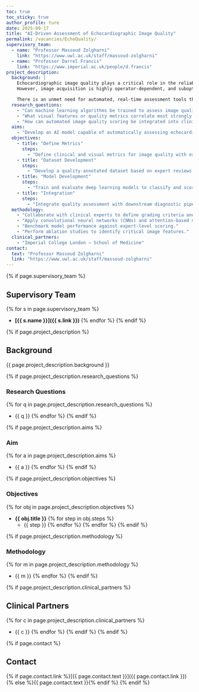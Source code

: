 ```yaml
---
toc: true
toc_sticky: true
author_profile: ture
date: 2025-09-17
title: "AI-Driven Assessment of Echocardiographic Image Quality"
permalink: /vacancies/EchoQuality/
supervisory_team:
  - name: "Professor Massoud Zolgharni"
    link: "https://www.uwl.ac.uk/staff/massoud-zolgharni"
  - name: "Professor Darrel Francis"
    link: "https://www.imperial.ac.uk/people/d.francis"
project_description:
  background: |
    Echocardiographic image quality plays a critical role in the reliability and accuracy of clinical interpretation. 
    However, image acquisition is highly operator-dependent, and suboptimal image quality can compromise diagnostic outcomes.  

    There is an unmet need for automated, real-time assessment tools that can evaluate and flag poor-quality echocardiographic images at the point of acquisition.
  research_questions:
    - "Can machine learning algorithms be trained to assess image quality in echocardiography automatically?"
    - "What visual features or quality metrics correlate most strongly with expert evaluations?"
    - "How can automated image quality scoring be integrated into clinical workflows for immediate feedback?"
  aims: 
    - "Develop an AI model capable of automatically assessing echocardiographic image quality."
  objectives:
    - title: "Define Metrics"
      steps:
        - "Define clinical and visual metrics for image quality with expert input."
    - title: "Dataset Development"
      steps:
        - "Develop a quality-annotated dataset based on expert reviews."
    - title: "Model Development"
      steps:
        - "Train and evaluate deep learning models to classify and score image quality."
    - title: "Integration"
      steps:
        - "Integrate quality assessment with downstream diagnostic pipelines."
  methodology:
    - "Collaborate with clinical experts to define grading criteria and label datasets."
    - "Apply convolutional neural networks (CNNs) and attention-based models to evaluate static and video-mode echo data."
    - "Benchmark model performance against expert-level scoring."
    - "Perform ablation studies to identify critical image features."
  clinical_partners:
    - "Imperial College London – School of Medicine"
contact:
  text: "Professor Massoud Zolgharni"
  link: "https://www.uwl.ac.uk/staff/massoud-zolgharni"
---
```


{% if page.supervisory_team %}
## Supervisory Team
{% for s in page.supervisory_team %}
- **[{{ s.name }}]({{ s.link }})**
{% endfor %}
{% endif %}

{% if page.project_description %}
## Background
{{ page.project_description.background }}

{% if page.project_description.research_questions %}
### Research Questions
{% for q in page.project_description.research_questions %}
- {{ q }}
{% endfor %}
{% endif %}

{% if page.project_description.aims %}
### Aim
{% for a in page.project_description.aims %}
- {{ a }}
{% endfor %}
{% endif %}

{% if page.project_description.objectives %}
### Objectives
{% for obj in page.project_description.objectives %}
- **{{ obj.title }}**
  {% for step in obj.steps %}
  - {{ step }}
  {% endfor %}
{% endfor %}
{% endif %}

{% if page.project_description.methodology %}
### Methodology
{% for m in page.project_description.methodology %}
- {{ m }}
{% endfor %}
{% endif %}

{% if page.project_description.clinical_partners %}
## Clinical Partners
{% for c in page.project_description.clinical_partners %}
- {{ c }}
{% endfor %}
{% endif %}
{% endif %}

{% if page.contact %}
## Contact
{% if page.contact.link %}[{{ page.contact.text }}]({{ page.contact.link }}){% else %}{{ page.contact.text }}{% endif %}
{% endif %}
